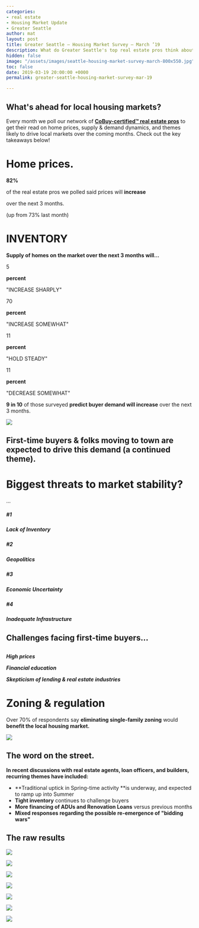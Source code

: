 ```yaml
---
categories:
- real estate
- Housing Market Update
- Greater Seattle
author: mat
layout: post
title: Greater Seattle – Housing Market Survey – March ’19
description: What do Greater Seattle's top real estate pros think about the market?
hidden: false
image: "/assets/images/seattle-housing-market-survey-march-800x550.jpg"
toc: false
date: 2019-03-19 20:00:00 +0000
permalink: greater-seattle-housing-market-survey-mar-19

---
```

## What's ahead for local housing markets?

Every month we poll our network of [**CoBuy-certified™ real estate pros**](https://www.gocobuy.com/certified-pro) to get their read on home prices, supply & demand dynamics, and themes likely to drive local markets over the coming months. Check out the key takeaways below!

# **Home prices.**

**82%**

of the real estate pros we polled said prices will **increase**

over the next 3 months.

(up from 73% last month)

# **INVENTORY**

**Supply of homes on the market over the next 3 months will...**

5

**percent**

"INCREASE SHARPLY"

70

**percent**

"INCREASE SOMEWHAT"

11

**percent**

"HOLD STEADY"

11

**percent**

"DECREASE SOMEWHAT"

**9 in 10** of those surveyed **predict buyer demand will increase** over the next 3 months.

![](/assets/images/new-homebuyers.jpg)

## **First-time buyers** & **folks moving to town** are expected to drive this demand (a continued theme).

# **Biggest threats to market stability?**

...

##### **#1**

##### Lack of Inventory

##### **#2**

##### Geopolitics

##### **#3**

##### Economic Uncertainty

##### **#4**

##### Inadequate Infrastructure

## Challenges facing first-time buyers...

## 

**_High prices_**

**_Financial education_**

**_Skepticism of lending & real estate industries_**

# **Zoning & regulation**

Over 70% of respondents say **eliminating single-family zoning** would **benefit the local housing market.**

![](/assets/images/seattle-single-family-zoning-1.jpg)

## The word on the street.

**In recent discussions with real estate agents, loan officers, and builders, recurring themes have included:**

* **Traditional uptick in Spring-time activity **is underway, and expected to ramp up into Summer
* **Tight inventory** continues to challenge buyers
* **More financing of ADUs and Renovation Loans** versus previous months
* **Mixed responses regarding the possible re-emergence of "bidding wars"**

## The raw results

![](/assets/images/home-prices-in-seattle-march-2019.png)

![](/assets/images/supply-in-seattle-march-2019.png)

![](/assets/images/demand-in-seattle-march-2019.png)

![](/assets/images/drivers-of-housing-demand-in-seattle-march-2019.png)

![](/assets/images/threats-to-housing-market-stability-seattle-march-2019.png)

![](/assets/images/first-time-homebuyer-challenges-seattle-march-2019.png)

![](/assets/images/single-family-home-zoning-seattle-march-2019.png)